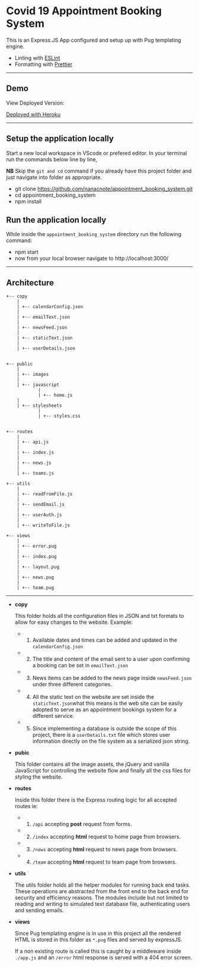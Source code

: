 # Covid 19 Appointment Booking System

This is an Express.JS App configured and setup up with Pug templating engine.

- Linting with [ESLint](https://eslint.org/)
- Formatting with [Prettier](https://prettier.io/)

---

## Demo

View Deployed Version:

[Deployed with Heroku](https://appointment-bookings.herokuapp.com/)

---

## Setup the application locally

Start a new local workspace in VScode or prefered editor.
In your terminal run the commands below line by line,

**NB** Skip the `git and cd` command if you already have this project folder and just navigate into folder as appropriate.

- git clone https://github.com/nanacnote/appointment_booking_system.git
- cd appointment_booking_system
- npm install

## Run the application locally

While inside the `appointment_booking_system` directory run the following command:

- npm start
- now from your local browser navigate to http://localhost:3000/

---

## Architecture

```
+-- copy
    |
    | +-- calendarConfig.json
    |
    | +-- emailText.json
    |
    | +-- newsFeed.json
    |
    | +-- staticText.json
    |
    | +-- userDetails.json


+-- public
    |
    | +-- images
    |
    | +-- javascript
            |
            | +-- home.js
    |
    | +-- stylesheets
            |
            | +-- styles.css


+-- routes
    |
    | +-- api.js
    |
    | +-- index.js
    |
    | +-- news.js
    |
    | +-- teams.js

+-- utils
    |
    | +-- readFromFile.js
    |
    | +-- sendEmail.js
    |
    | +-- userAuth.js
    |
    | +-- writeToFile.js

+-- views
    |
    | +-- error.pug
    |
    | +-- index.pug
    |
    | +-- layout.pug
    |
    | +-- news.pug
    |
    | +-- team.pug
```

---

- **copy**

  This folder holds all the configuration files in JSON and txt formats to allow for easy changes to the website. Example:

  - 1. Available dates and times can be added and updated in the `calendarConfig.json`
  - 2. The title and content of the email sent to a user upon confirming a booking can be set in `emailText.json`
  - 3. News items can be added to the news page inside `newsFeed.json` under three different categories.
  - 4. All the static text on the website are set inside the `staticText.json`what this means is the web site can be easily adopted to serve as an appointment bookings system for a different service.
  - 5. Since implementing a database is outside the scope of this project, there is a `userDetails.txt` file which stores user information directly on the file system as a serialized json string.

- **pubic**

  This folder contains all the image assets, the jQuery and vanilla JavaScript for controlling the website flow and finally all the css files for styling the website.

- **routes**

  Inside this folder there is the Express routing logic for all accepted routes ie:

  - 1. `/api` accepting **post** request from forms.
  - 2. `/index` accepting **html** request to home page from browsers.
  - 3. `/news` accepting **html** request to news page from browsers.
  - 4. `/team` accepting **html** request to team page from browsers.

- **utils**

  The utils folder holds all the helper modules for running back end tasks. These operations are abstracted from the front end to the back end for security and efficiency reasons. The modules include but not limited to reading and writing to simulated text database file, authenticating users and sending emails.

- **views**

  Since Pug templating engine is in use in this project all the rendered HTML is stored in this folder as `*.pug` files and served by expressJS.

  If a non existing route is called this is caught by a middleware inside `./app.js` and an `/error` html response is served with a 404 error screen.
